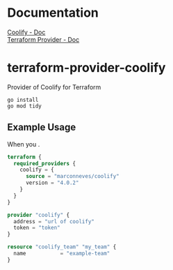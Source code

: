 # Documentation

[Coolify - Doc](https://docs.coollabs.io/coolify)<br/>
[Terraform Provider - Doc](https://registry.terraform.io/providers/themarkwill/coolify/latest/docs)

# terraform-provider-coolify
Provider of Coolify for Terraform

```
go install
go mod tidy
```

## Example Usage
When you .

```terraform
terraform {
  required_providers {
    coolify = {
      source = "marconneves/coolify"
      version = "4.0.2"
    }
  }
}

provider "coolify" {
  address = "url of coolify"
  token = "token"
}

resource "coolify_team" "my_team" {
  name           = "example-team"
}
```